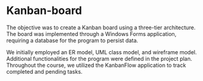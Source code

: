 # Kanban-board

The objective was to create a Kanban board using a three-tier architecture. The board was implemented through a Windows Forms application, requiring a database for the program to persist data. 

We initially employed an ER model, UML class model, and wireframe model. Additional functionalities for the program were defined in the project plan. Throughout the course, we utilized the KanbanFlow application to track completed and pending tasks.
